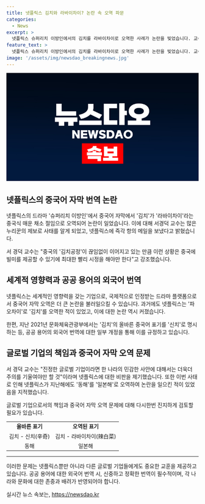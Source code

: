 ```yaml
---
title: 넷플릭스 김치와 라바이차이? 논란 속 오역 파문
categories:
  - News
excerpt: >
  넷플릭스 슈퍼리치 이방인에서의 김치를 라바이차이로 오역한 사례가 논란을 빚었습니다. 교수는 중국의 김치공정과 관련하여 이러한 문제가 중국에 빌미를 제공할 수 있다며, 올바른 표기가 중요하다 강조했습니다. 한편으로는 지난해 넷플릭스가 파오차이로 잘못 표기한 사례도 언급되었습니다. 이는 넷플릭스가 지역별 자막에 대한 신중한 주의가 필요하다는 지적을 받았습니다.
feature_text: >
  넷플릭스 슈퍼리치 이방인에서의 김치를 라바이차이로 오역한 사례가 논란을 빚었습니다. 교수는 중국의 김치공정과 관련하여 이러한 문제가 중국에 빌미를 제공할 수 있다며, 올바른 표기가 중요하다 강조했습니다. 한편으로는 지난해 넷플릭스가 파오차이로 잘못 표기한 사례도 언급되었습니다. 이는 넷플릭스가 지역별 자막에 대한 신중한 주의가 필요하다는 지적을 받았습니다.
image: '/assets/img/newsdao_breakingnews.jpg'
---
```


<p><img src="/assets/img/newsdao_breakingnews.jpg" alt="flaretime 속보" /></p>

<h2 data-ke-size="size26">넷플릭스의 중국어 자막 번역 논란</h2>

<p>넷플릭스의 드라마 '슈퍼리치 이방인'에서 중국어 자막에서 '김치'가 '라바이차이'라는 중국식 매운 채소 절임으로 오역되어 논란이 일었습니다. 이에 대해 서경덕 교수는 많은 누리꾼의 제보로 사태를 알게 되었고, 넷플릭스에 즉각 항의 메일을 보냈다고 밝혔습니다. </p>

<p data-ke-size="size16">서 경덕 교수는 "중국의 '김치공정'이 끊임없이 이어지고 있는 만큼 이런 상황은 중국에 빌미를 제공할 수 있기에 최대한 빨리 시정을 해야만 한다"고 강조했습니다.</p>

<h2 data-ke-size="size26">세계적 영향력과 공공 용어의 외국어 번역</h2>

<p>넷플릭스는 세계적인 영향력을 갖는 기업으로, 국제적으로 인정받는 드라마 플랫폼으로서 중국어 자막 오역은 더 큰 논란을 불러일으킬 수 있습니다. 과거에도 넷플릭스는 '파오차이'로 '김치'를 오역한 적이 있었고, 이에 대한 논란 역시 커졌습니다.</p>

<p data-ke-size="size16">한편, 지난 2021년 문화체육관광부에서는 '김치'의 올바른 중국어 표기를 '신치'로 명시하는 등, 공공 용어의 외국어 번역에 대한 일부 개정을 통해 이를 규정하고 있습니다. </p>

<h2 data-ke-size="size26">글로벌 기업의 책임과 중국어 자막 오역 문제</h2>

<p>서 경덕 교수는 "진정한 글로벌 기업이라면 한 나라의 민감한 사안에 대해서는 더욱더 주의를 기울여야만 할 것"이라며 넷플릭스에 대한 비판을 제기했습니다. 또한 이번 사태로 인해 넷플릭스가 지난해에도 '동해'를 '일본해'로 오역하여 논란을 일으킨 적이 있었음을 지적했습니다.</p>

<p data-ke-size="size16">글로벌 기업으로서의 책임과 중국어 자막 오역 문제에 대해 다시한번 진지하게 검토할 필요가 있습니다.</p>

<table>
  <tr>
      <td style="text-align: center; height: 17px;"><b>올바른 표기</b></td>
      <td style="text-align: center; height: 17px;"><b>오역된 표기</b></td>
  </tr>
  <tr>
      <td style="text-align: center; height: 17px;">김치 - 신치(辛奇)</td>
      <td style="text-align: center; height: 17px;">김치 - 라바이차이(辣白菜)</td>
  </tr>
  <tr>
      <td style="text-align: center; height: 17px;">동해</td>
      <td style="text-align: center; height: 17px;">일본해</td>
  </tr>
</table>

<hr>

<p>이러한 문제는 넷플릭스뿐만 아니라 다른 글로벌 기업들에게도 중요한 교훈을 제공하고 있습니다. 공공 용어에 대한 외국어 번역 시, 신중하고 정확한 번역이 필수적이며, 각 나라와 문화에 대한 존중과 배려가 반영되어야 합니다.</p>
실시간 뉴스 속보는, <a href="https://newsdao.kr" rel="dofollow">https://newsdao.kr</a>


